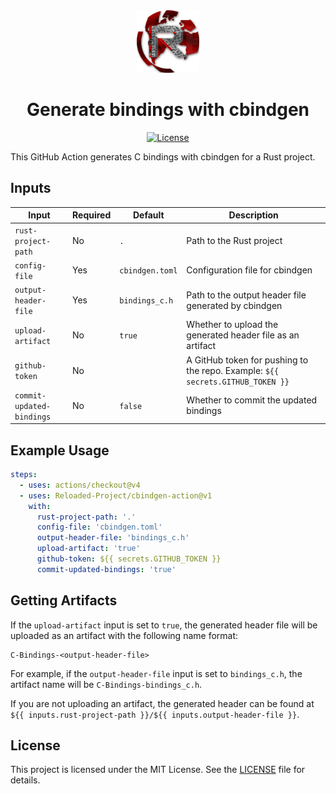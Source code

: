 <div align="center">
  <a href="https://github.com/Reloaded-Project/reloaded-templates-rust" target="_blank">
    <img src="assets/reloaded-logo.png" alt="reloaded Logo" width="100"/>
  </a>

  <h1 align="center">Generate bindings with cbindgen</h1>

  <p>
    <a href="LICENSE">
      <img src="https://img.shields.io/badge/License-MIT-blue.svg" alt="License">
    </a>
  </p>
</div>

This GitHub Action generates C bindings with cbindgen for a Rust project.

## Inputs

| Input                     | Required | Default         | Description                                                                    |
| ------------------------- | -------- | --------------- | ------------------------------------------------------------------------------ |
| `rust-project-path`       | No       | `.`             | Path to the Rust project                                                       |
| `config-file`             | Yes      | `cbindgen.toml` | Configuration file for cbindgen                                                |
| `output-header-file`      | Yes      | `bindings_c.h`  | Path to the output header file generated by cbindgen                           |
| `upload-artifact`         | No       | `true`          | Whether to upload the generated header file as an artifact                     |
| `github-token`            | No       |                 | A GitHub token for pushing to the repo. Example: `${{ secrets.GITHUB_TOKEN }}` |
| `commit-updated-bindings` | No       | `false`         | Whether to commit the updated bindings                                         |

## Example Usage

```yaml
steps:
  - uses: actions/checkout@v4
  - uses: Reloaded-Project/cbindgen-action@v1
    with:
      rust-project-path: '.'
      config-file: 'cbindgen.toml'
      output-header-file: 'bindings_c.h'
      upload-artifact: 'true'
      github-token: ${{ secrets.GITHUB_TOKEN }}
      commit-updated-bindings: 'true'
```

## Getting Artifacts

If the `upload-artifact` input is set to `true`, the generated header file will be uploaded as 
an artifact with the following name format:

```
C-Bindings-<output-header-file>
```

For example, if the `output-header-file` input is set to `bindings_c.h`, the artifact name
will be `C-Bindings-bindings_c.h`.

If you are not uploading an artifact, the generated header can be found at `${{ inputs.rust-project-path }}/${{ inputs.output-header-file }}`.

## License

This project is licensed under the MIT License. See the [LICENSE](LICENSE) file for details.